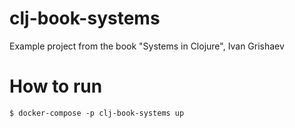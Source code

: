 # clj-book-systems
Example project from the book "Systems in Clojure", Ivan Grishaev

# How to run

```{bash}
$ docker-compose -p clj-book-systems up
```
